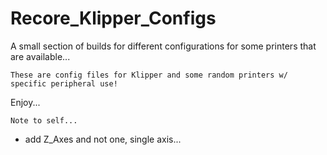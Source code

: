 # Recore_Klipper_Configs
A small section of builds for different configurations for some printers that are available...

`These are config files for Klipper and some random printers w/ specific peripheral use!`

Enjoy...

`Note to self...`

- add Z_Axes and not one, single axis...
